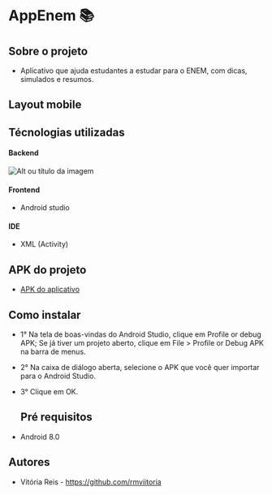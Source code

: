 # AppEnem 📚

## Sobre o projeto
- Aplicativo que ajuda estudantes a estudar para o ENEM, com dicas, simulados e resumos.
  
## Layout mobile 

## Técnologias utilizadas 
#### Backend 
![Alt ou título da imagem](https://img.shields.io/badge/Java-ED8B00?style=for-the-badge&logo=openjdk&logoColor=white)
#### Frontend
- Android studio 
#### IDE
- XML (Activity)
## APK do projeto
- <a href=""> APK do aplicativo </a>

## Como instalar 
- 1° Na tela de boas-vindas do Android Studio, clique em Profile or debug APK;
  Se já tiver um projeto aberto, clique em File > Profile or Debug APK na barra de menus.
- 2° Na caixa de diálogo aberta, selecione o APK que você quer importar para o Android Studio.
- 3° Clique em OK.

  ## Pré requisitos 
- Android 8.0
  
## Autores 
- Vitória Reis - https://github.com/rmviitoria

